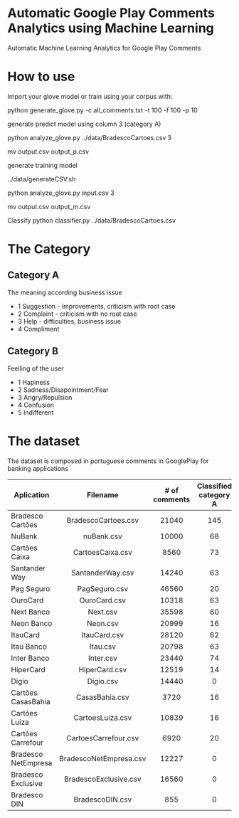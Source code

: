# Automatic Google Play Comments Analytics using Machine Learning
Automatic Machine Learning Analytics for Google Play Comments

# How to use
Import your glove model or train using your corpus with:

python generate_glove.py -c all_comments.txt -t 100 -f 100 -p 10 

generate predict model using column 3 (category A)

python analyze_glove.py ../data/BradescoCartoes.csv  3

mv output.csv output_p.csv

generate training model

../data/generateCSV.sh

python analyze_glove.py input.csv 3

mv output.csv output_m.csv

Classify
python classifier.py ../data/BradescoCartoes.csv 

# The Category

## Category A 
The meaning according business issue

+ 1 Suggestion - improvements, criticism with root case
+ 2 Complaint - criticism with no root case
+ 3 Help - difficulties, business issue
+ 4 Compliment

## Category B
Feelling of the user

+ 1 Hapiness
+ 2 Sadness/Disapointment/Fear
+ 3 Angry/Repulsion
+ 4 Confusion
+ 5 Indifferent


# The dataset

The dataset is composed in portuguese comments in GooglePlay for banking applications

| Aplication  | Filename | # of comments      |  Classified category A | Classified Category B |
|-------------|:--------:|:------------------:|:----------------------:|:---------------------:|
| Bradesco Cartões | BradescoCartoes.csv |  21040 | 145 | 48 | |
| NuBank | nuBank.csv |   10000   |   68 | 33 |
| Cartões Caixa | CartoesCaixa.csv | 8560 | 73 | 47 |
| Santander Way | SantanderWay.csv | 14240 | 63 | 0 |
| Pag Seguro | PagSeguro.csv | 46560 | 20 | 29 | 
| OuroCard | OuroCard.csv |    10318 | 63 | 0 | 
| Next Banco | Next.csv | 35598 | 60 | 0 | 
| Neon Banco | Neon.csv | 20999 | 16 | 17 | 
| ItauCard | ItauCard.csv  | 28120 | 62 | 38 | 
| Itau Banco | Itau.csv | 20798 | 63 | 0 | 
| Inter Banco | Inter.csv | 23440 | 74 | 0 | 
| HiperCard | HiperCard.csv | 12519 | 14 | 0 |
| Digio | Digio.csv | 14440 | 0 | 0 |
| Cartões CasasBahia | CasasBahia.csv | 3720 | 16 | 0 |
| Cartões Luiza | CartoesLuiza.csv | 10839 | 16 | 0 |
| Cartões Carrefour | CartoesCarrefour.csv | 6920 | 20 | 0 | 
| Bradesco NetEmpresa | BradescoNetEmpresa.csv | 12227| 0 | 0 |
| Bradesco Exclusive | BradescoExclusive.csv | 16560| 0 | 0 |
| Bradesco DIN | BradescoDIN.csv |  855| 0 | 0 |
